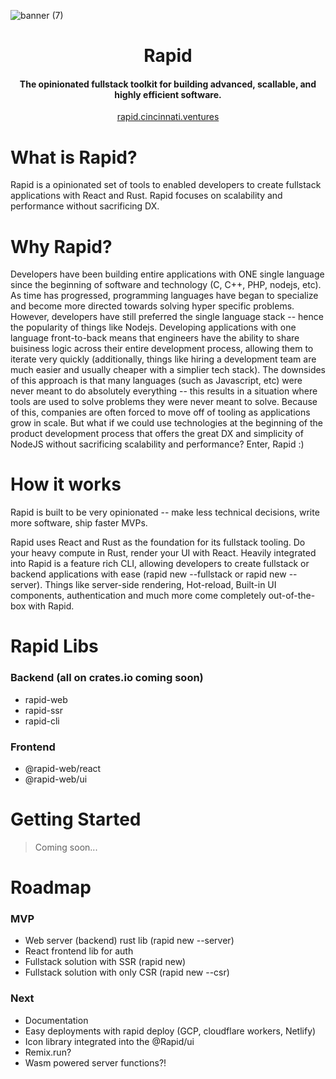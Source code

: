 ![banner (7)](https://user-images.githubusercontent.com/68653294/218370294-a4bcaef6-087c-489e-8748-0b2eea0fcb90.jpg)

<h1 align='center'>Rapid</h1>
<h4 align='center'>The opinionated fullstack toolkit for building advanced, scallable, and highly efficient software.</h4>
<div align='center'>
<a href='https://rapid.cincinnati.ventures/' target='_blank'>rapid.cincinnati.ventures</a>
</div>

# What is Rapid?
Rapid is a opinionated set of tools to enabled developers to create fullstack applications with React and Rust. Rapid focuses on scalability and performance without sacrificing DX.

# Why Rapid?
Developers have been building entire applications with ONE single language since the beginning of software and technology (C, C++, PHP, nodejs, etc). As time has progressed, programming languages have began to specialize and become more directed towards solving hyper specific problems. However, developers have still preferred the single language stack -- hence the popularity of things like Nodejs. Developing applications with one language front-to-back means that engineers have the ability to share buisiness logic across their entire development process, allowing them to iterate very quickly (additionally, things like hiring a development team are much easier and usually cheaper with a simplier tech stack). The downsides of this approach is that many languages (such as Javascript, etc) were never meant to do absolutely everything -- this results in a situation where tools are used to solve problems they were never meant to solve. Because of this, companies are often forced to move off of tooling as applications grow in scale. But what if we could use technologies at the beginning of the product development process that offers the great DX and simplicity of NodeJS without sacrificing scalability and performance? Enter, Rapid :)

# How it works
Rapid is built to be very opinionated -- make less technical decisions, write more software, ship faster MVPs.

Rapid uses React and Rust as the foundation for its fullstack tooling. Do your heavy compute in Rust, render your UI with React. Heavily integrated into Rapid is a feature rich CLI, allowing developers to create fullstack or backend applications with ease (rapid new --fullstack or rapid new --server). Things like server-side rendering, Hot-reload, Built-in UI components, authentication and much more come completely out-of-the-box with Rapid.


# Rapid Libs
### Backend (all on crates.io coming soon)
  - rapid-web
  - rapid-ssr
  - rapid-cli
### Frontend
  - @rapid-web/react
  - @rapid-web/ui

# Getting Started
> Coming soon...

# Roadmap
### MVP
  - Web server (backend) rust lib (rapid new --server)
  - React frontend lib for auth
  - Fullstack solution with SSR (rapid new)
  - Fullstack solution with only CSR (rapid new --csr)
### Next
  - Documentation
  - Easy deployments with rapid deploy (GCP, cloudflare workers, Netlify)
  - Icon library integrated into the @Rapid/ui
  - Remix.run?
  - Wasm powered server functions?!
